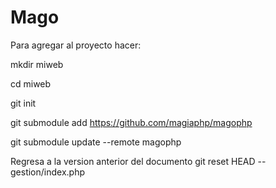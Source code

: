 # Mago


Para agregar al proyecto hacer:

mkdir miweb

cd miweb

git init

git submodule add https://github.com/magiaphp/magophp

git submodule update --remote magophp

Regresa a la version anterior del documento
git reset HEAD -- gestion/index.php